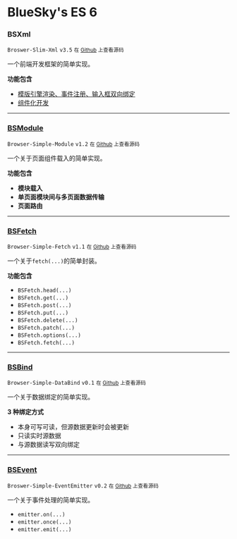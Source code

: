 BlueSky's ES 6
========

### BSXml

`Broswer-Slim-Xml` `v3.5` <small>在 [Github](https://github.com/BlueSky-07/ES-6/blob/master/modules/BSXml/) 上查看源码</small>

一个前端开发框架的简单实现。

**功能包含**

- [模版引擎渲染、事件注册、输入框双向绑定](?BSXml-Template)
- [组件化开发](?BSXml-Component)

----

### [BSModule](?BSModule)

`Browser-Simple-Module` `v1.2` <small>在 [Github](https://github.com/BlueSky-07/ES-6/blob/master/modules/BSModule.js) 上查看源码</small>

一个关于页面组件载入的简单实现。

**功能包含**

- **模块载入**
- **单页面模块间与多页面数据传输**
- **页面路由**

----

### [BSFetch](?BSFetch)

`Browser-Simple-Fetch` `v1.1` <small>在 [Github](https://github.com/BlueSky-07/ES-6/blob/master/modules/BSFetch.js) 上查看源码</small>

一个关于`fetch(...)`的简单封装。

**功能包含**

- `BSFetch.head(...)`
- `BSFetch.get(...)`
- `BSFetch.post(...)`
- `BSFetch.put(...)`
- `BSFetch.delete(...)`
- `BSFetch.patch(...)`
- `BSFetch.options(...)`
- `BSFetch.fetch(...)`

----

### [BSBind](?BSBind)

`Browser-Simple-DataBind` `v0.1` <small>在 [Github](https://github.com/BlueSky-07/ES-6/blob/master/modules/BSBind.js) 上查看源码</small>

一个关于数据绑定的简单实现。

**3 种绑定方式**

- 本身可写可读，但源数据更新时会被更新
- 只读实时源数据
- 与源数据读写双向绑定

----

### [BSEvent](?BSEvent)

`Broswer-Simple-EventEmitter` `v0.2` <small>在 [Github](https://github.com/BlueSky-07/ES-6/blob/master/modules/BSEvent.js) 上查看源码</small>

一个关于事件处理的简单实现。

- `emitter.on(...)`
- `emitter.once(...)`
- `emitter.emit(...)`